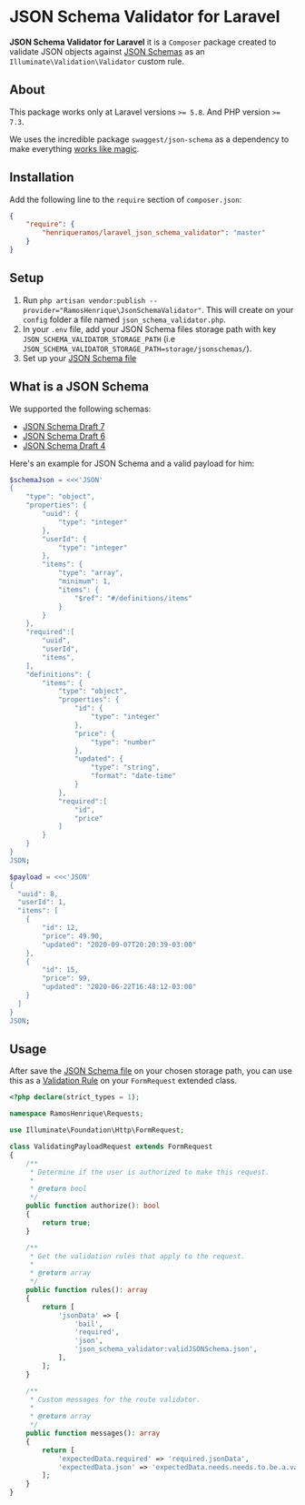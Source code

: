 # JSON Schema Validator for Laravel

**JSON Schema Validator for Laravel** it is a `Composer` package created to validate JSON objects against [JSON Schemas](https://json-schema.org) as an `Illuminate\Validation\Validator` custom rule.

## About
This package works only at Laravel versions `>= 5.8`. And PHP version `>= 7.3`.

We uses the incredible package `swaggest/json-schema`  as a dependency to make everything [works like magic](https://tvtropes.org/pmwiki/pmwiki.php/Main/ClarkesThirdLaw).

## Installation

Add the following line to the `require` section of `composer.json`:

```json
{
    "require": {
        "henriqueramos/laravel_json_schema_validator": "master"
    }
}
```

## Setup

1. Run `php artisan vendor:publish --provider="RamosHenrique\JsonSchemaValidator"`. This will create on your `config` folder a file named `json_schema_validator.php`.
3. In your `.env` file, add your JSON Schema files storage path with key `JSON_SCHEMA_VALIDATOR_STORAGE_PATH` (i.e `JSON_SCHEMA_VALIDATOR_STORAGE_PATH=storage/jsonschemas/`).
4. Set up your [JSON Schema file](#what-is-a-json-schema)  

## What is a JSON Schema

We supported the following schemas:
* [JSON Schema Draft 7](http://json-schema.org/specification-links.html#draft-7)
* [JSON Schema Draft 6](http://json-schema.org/specification-links.html#draft-6)
* [JSON Schema Draft 4](http://json-schema.org/specification-links.html#draft-4)

Here's an example for JSON Schema and a valid payload for him:
```php
$schemaJson = <<<'JSON'
{
    "type": "object",
    "properties": {
        "uuid": {
            "type": "integer"
        },
        "userId": {
            "type": "integer"
        },
        "items": {
            "type": "array",
            "minimum": 1,
            "items": {
                "$ref": "#/definitions/items"
            }
        }
    },
    "required":[
	    "uuid",
	    "userId",
	    "items",
	],
    "definitions": {
        "items": {
            "type": "object",
            "properties": {
                "id": {
                    "type": "integer"
                },
                "price": {
                    "type": "number"
                },
                "updated": {
                    "type": "string",
                    "format": "date-time"
                }
            },
            "required":[
	            "id",
	            "price"
	        ]
        }
    }
}
JSON;

$payload = <<<'JSON'
{
  "uuid": 8,
  "userId": 1,
  "items": [
	{
    	"id": 12,
        "price": 49.90,
        "updated": "2020-09-07T20:20:39-03:00"
	},
    {
      	"id": 15,
      	"price": 99,
      	"updated": "2020-06-22T16:48:12-03:00"
    }
  ]
}
JSON;
```

## Usage

After save the [JSON Schema file](#what-is-a-json-schema)  on your chosen storage path, you can use this as a [Validation Rule](https://laravel.com/docs/5.8/validation) on your `FormRequest` extended class.

```php
<?php declare(strict_types = 1);

namespace RamosHenrique\Requests;

use Illuminate\Foundation\Http\FormRequest;

class ValidatingPayloadRequest extends FormRequest
{
    /**
     * Determine if the user is authorized to make this request.
     *
     * @return bool
     */
    public function authorize(): bool
    {
        return true;
    }

    /**
     * Get the validation rules that apply to the request.
     *
     * @return array
     */
    public function rules(): array
    {
        return [
            'jsonData' => [
                'bail',
                'required',
                'json',
                'json_schema_validator:validJSONSchema.json',
            ],
        ];
    }

    /**
     * Custom messages for the route validator.
     *
     * @return array
     */
    public function messages(): array
    {
        return [
            'expectedData.required' => 'required.jsonData',
            'expectedData.json' => 'expectedData.needs.needs.to.be.a.valid.json',
        ];
    }
}
```
